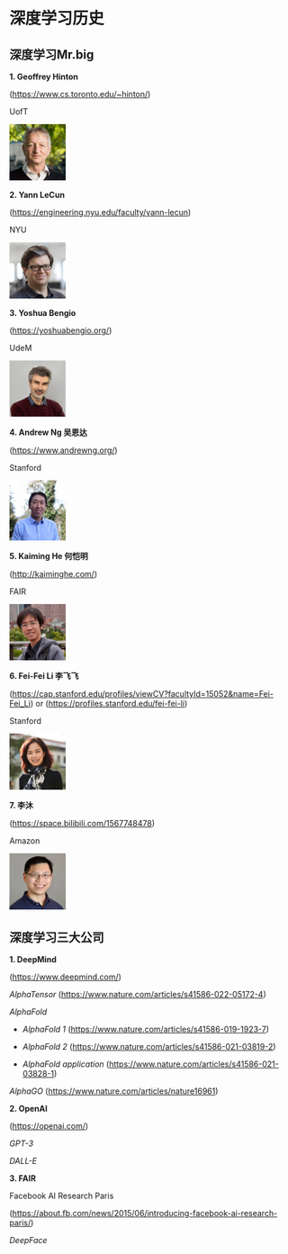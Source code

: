 # 深度学习历史

## 深度学习Mr.big

**1. Geoffrey Hinton**

(https://www.cs.toronto.edu/~hinton/)

UofT

<img src="https://github.com/Liyitan2022/NNDL-from-Scratch/blob/main/history/images/hinton.png" width="100px">

**2. Yann LeCun**

(https://engineering.nyu.edu/faculty/yann-lecun)

NYU

<img src="https://github.com/Liyitan2022/NNDL-from-Scratch/blob/main/history/images/yann-lecun.jpg" width="100px">

**3. Yoshua Bengio**

(https://yoshuabengio.org/)

UdeM

<img src="https://github.com/Liyitan2022/NNDL-from-Scratch/blob/main/history/images/bengio.jpg" width="100px">

**4. Andrew Ng 吴恩达**

(https://www.andrewng.org/)

Stanford

<img src="https://github.com/Liyitan2022/NNDL-from-Scratch/blob/main/history/images/andrew-ng.jpg" width="100px">

**5. Kaiming He 何恺明**

(http://kaiminghe.com/)

FAIR

<img src="https://github.com/Liyitan2022/NNDL-from-Scratch/blob/main/history/images/he.jpg" width="100px">

**6. Fei-Fei Li 李飞飞**

(https://cap.stanford.edu/profiles/viewCV?facultyId=15052&name=Fei-Fei_Li) or (https://profiles.stanford.edu/fei-fei-li)

Stanford

<img src="https://github.com/Liyitan2022/NNDL-from-Scratch/blob/main/history/images/lifeifei.jpg" width="100px">

**7. 李沐**

(https://space.bilibili.com/1567748478)

Amazon

<img src="https://github.com/Liyitan2022/NNDL-from-Scratch/blob/main/history/images/limu.jpg" width="100px">

## 深度学习三大公司

**1. DeepMind**

(https://www.deepmind.com/)

*AlphaTensor* (https://www.nature.com/articles/s41586-022-05172-4)

*AlphaFold*

* *AlphaFold 1* (https://www.nature.com/articles/s41586-019-1923-7)
  
* *AlphaFold 2* (https://www.nature.com/articles/s41586-021-03819-2)
  
* *AlphaFold application* (https://www.nature.com/articles/s41586-021-03828-1)

*AlphaGO* (https://www.nature.com/articles/nature16961)

**2. OpenAI**

(https://openai.com/)

*GPT-3*

*DALL-E*

**3. FAIR**

Facebook AI Research Paris

(https://about.fb.com/news/2015/06/introducing-facebook-ai-research-paris/)

*DeepFace*
